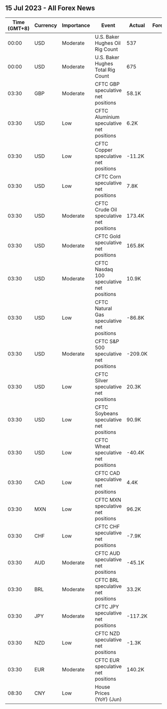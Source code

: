 ## 15 Jul 2023 - All Forex News
| Time (GMT+8) | Currency | Importance | Event | Actual | Forecast | Previous |
|------|----------|------------|-------|--------|----------|----------|
| 00:00 | USD | Moderate | U.S. Baker Hughes Oil Rig Count | 537 |  | 540 |
| 00:00 | USD | Moderate | U.S. Baker Hughes Total Rig Count | 675 |  | 680 |
| 03:30 | GBP | Moderate | CFTC GBP speculative net positions | 58.1K |  | 50.3K |
| 03:30 | USD | Low | CFTC Aluminium speculative net positions | 6.2K |  | 6.3K |
| 03:30 | USD | Low | CFTC Copper speculative net positions | -11.2K |  | -8.8K |
| 03:30 | USD | Low | CFTC Corn speculative net positions | 7.8K |  | 46.4K |
| 03:30 | USD | Moderate | CFTC Crude Oil speculative net positions | 173.4K |  | 141.4K |
| 03:30 | USD | Moderate | CFTC Gold speculative net positions | 165.8K |  | 163.1K |
| 03:30 | USD | Moderate | CFTC Nasdaq 100 speculative net positions | 10.9K |  | 5.5K |
| 03:30 | USD | Low | CFTC Natural Gas speculative net positions | -86.8K |  | -98.8K |
| 03:30 | USD | Moderate | CFTC S&P 500 speculative net positions | -209.0K |  | -207.2K |
| 03:30 | USD | Low | CFTC Silver speculative net positions | 20.3K |  | 18.0K |
| 03:30 | USD | Low | CFTC Soybeans speculative net positions | 90.9K |  | 91.0K |
| 03:30 | USD | Low | CFTC Wheat speculative net positions | -40.4K |  | -45.5K |
| 03:30 | CAD | Low | CFTC CAD speculative net positions | 4.4K |  | 4.5K |
| 03:30 | MXN | Low | CFTC MXN speculative net positions | 96.2K |  | 95.2K |
| 03:30 | CHF | Low | CFTC CHF speculative net positions | -7.9K |  | -3.4K |
| 03:30 | AUD | Moderate | CFTC AUD speculative net positions | -45.1K |  | -44.6K |
| 03:30 | BRL | Moderate | CFTC BRL speculative net positions | 33.2K |  | 31.1K |
| 03:30 | JPY | Moderate | CFTC JPY speculative net positions | -117.2K |  | -117.9K |
| 03:30 | NZD | Low | CFTC NZD speculative net positions | -1.3K |  | 0.8K |
| 03:30 | EUR | Moderate | CFTC EUR speculative net positions | 140.2K |  | 142.8K |
| 08:30 | CNY | Low | House Prices (YoY) (Jun) |  |  | 0.1% |
